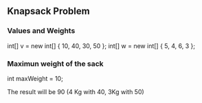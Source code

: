 ## Knapsack Problem

### Values and Weights 
int[] v = new int[] { 10, 40, 30, 50 };
int[] w = new int[] { 5, 4, 6, 3 };

### Maximun weight of the sack

int maxWeight = 10;

The result will be 90 (4 Kg with 40, 3Kg with 50)
